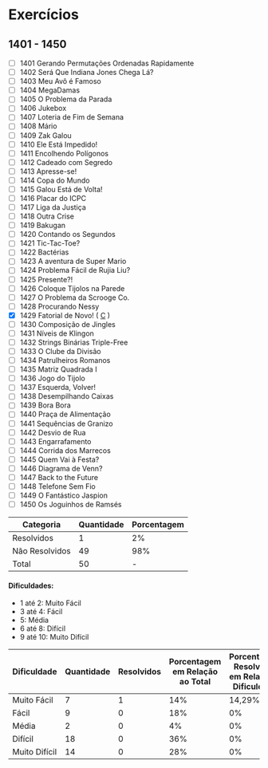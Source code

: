 # Exercícios
## 1401 - 1450

- [ ] 1401	Gerando Permutações Ordenadas Rapidamente
- [ ] 1402	Será Que Indiana Jones Chega Lá?
- [ ] 1403	Meu Avô é Famoso
- [ ] 1404	MegaDamas
- [ ] 1405	O Problema da Parada
- [ ] 1406	Jukebox
- [ ] 1407	Loteria de Fim de Semana
- [ ] 1408	Mário
- [ ] 1409	Zak Galou
- [ ] 1410	Ele Está Impedido!
- [ ] 1411	Encolhendo Polígonos
- [ ] 1412	Cadeado com Segredo
- [ ] 1413	Apresse-se!
- [ ] 1414	Copa do Mundo
- [ ] 1415	Galou Está de Volta!
- [ ] 1416	Placar do ICPC
- [ ] 1417	Liga da Justiça
- [ ] 1418	Outra Crise
- [ ] 1419	Bakugan
- [ ] 1420	Contando os Segundos
- [ ] 1421	Tic-Tac-Toe?
- [ ] 1422	Bactérias
- [ ] 1423	A aventura de Super Mario
- [ ] 1424	Problema Fácil de Rujia Liu?
- [ ] 1425	Presente?!
- [ ] 1426	Coloque Tijolos na Parede
- [ ] 1427	O Problema da Scrooge Co.
- [ ] 1428	Procurando Nessy
- [x] 1429	Fatorial de Novo! ( [C](https://github.com/thiagoeletronicag7/BeeCrowd/blob/main/C%C3%B3digos/1401%20-%201450/1429%20-%20Fatorial%20de%20Novo!/1429%20-%20Fatorial%20de%20Novo!.c) )
- [ ] 1430	Composição de Jingles
- [ ] 1431	Níveis de Klingon
- [ ] 1432	Strings Binárias Triple-Free
- [ ] 1433	O Clube da Divisão
- [ ] 1434	Patrulheiros Romanos
- [ ] 1435	Matriz Quadrada I
- [ ] 1436	Jogo do Tijolo
- [ ] 1437	Esquerda, Volver!
- [ ] 1438	Desempilhando Caixas
- [ ] 1439	Bora Bora
- [ ] 1440	Praça de Alimentação
- [ ] 1441	Sequências de Granizo
- [ ] 1442	Desvio de Rua
- [ ] 1443	Engarrafamento
- [ ] 1444	Corrida dos Marrecos
- [ ] 1445	Quem Vai à Festa?
- [ ] 1446	Diagrama de Venn?
- [ ] 1447	Back to the Future
- [ ] 1448	Telefone Sem Fio
- [ ] 1449	O Fantástico Jaspion
- [ ] 1450	Os Joguinhos de Ramsés

| Categoria  | Quantidade | Porcentagem |
| ------------- | ------------- | ------------- |
| Resolvidos | 1 | 2% |
| Não Resolvidos  | 49 | 98% |
| Total  | 50 | - |

#### Dificuldades:
- 1 até 2: Muito Fácil
- 3 até 4: Fácil
- 5: Média
- 6 até 8: Difícil
- 9 até 10: Muito Difícil

| Dificuldade | Quantidade | Resolvidos | Porcentagem em Relação ao Total | Porcentagem Resolvidos em Relação à Dificuldade|
| ------------- | ------------- | ------------- | ------------- | ------------- |
| Muito Fácil | 7 | 1 | 14% | 14,29% |
| Fácil | 9 | 0 | 18% | 0% |
| Média | 2 | 0 | 4% | 0% |
| Difícil | 18 | 0 | 36% | 0% |
| Muito Difícil | 14 | 0 | 28% | 0% |
